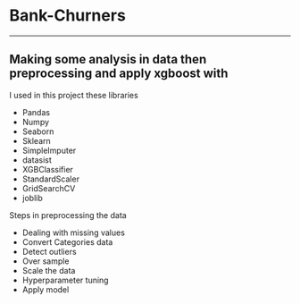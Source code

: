 # Bank-Churners
-------------------
## Making some analysis in data then preprocessing and apply xgboost with

<p>I used in this project these libraries</p>
<ul>
  <li>Pandas</li>
  <li>Numpy</li>
  <li>Seaborn</li>
  <li>Sklearn</li>
  <li>SimpleImputer</li>
  <li>datasist</li>
  <li>XGBClassifier</li>
  <li>StandardScaler</li>
  <li>GridSearchCV</li>
  <li>joblib</li>
</ul>

<p>Steps in preprocessing the data</p>
<ul>
  <li>Dealing with missing values</li>
  <li>Convert Categories data</li>
  <li>Detect outliers</li>
  <li>Over sample</li>
  <li>Scale the data</li>
  <li>Hyperparameter tuning</li>
  <li>Apply model</li>
</ul>

